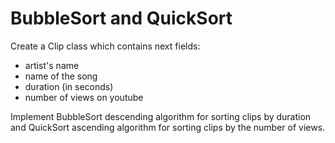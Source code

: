 BubbleSort and QuickSort 
========================

Create a Clip class which contains next fields:
- artist's name
- name of the song
- duration (in seconds)
- number of views on youtube

Implement BubbleSort descending algorithm for sorting clips by duration and QuickSort 
ascending algorithm for sorting clips by the number of views.
